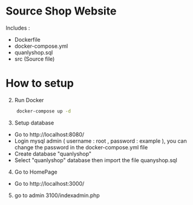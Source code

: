 # Source Shop Website

Includes :
 - Dockerfile
 - docker-compose.yml
 - quanlyshop.sql
 - src (Source file)

# How to setup

2. Run Docker
```cmd
    docker-compose up -d
```
3. Setup database
 - Go to http://localhost:8080/
 - Login mysql admin ( username : root , password : example ), you can change the password in the docker-compose.yml file
 - Create database "quanlyshop"
 - Select "quanlyshop" database then import the file quanyshop.sql
4. Go to HomePage
 - Go to http://localhost:3000/
5. go to admin
3100/indexadmin.php